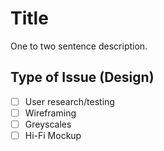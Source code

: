 # Title

One to two sentence description.

## Type of Issue (Design)

- [ ] User research/testing
- [ ] Wireframing
- [ ] Greyscales
- [ ] Hi-Fi Mockup
